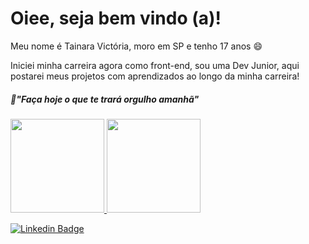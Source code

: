 # Oiee, seja bem vindo (a)!
Meu nome é Tainara Victória, moro em SP e tenho 17 anos 😄

Iniciei minha carreira agora como front-end, sou uma Dev Junior, aqui postarei meus projetos com aprendizados ao longo da minha carreira!

##### 💭"Faça hoje o que te trará orgulho amanhã"


 
   <a href="https://github.com/taiivictoria">
  <img height="150em" src="https://github-readme-stats.vercel.app/api?username=taiivictoria&show_icons=true&theme=dracula&include_all_commits=true&count_private=true"/>
  <img height="150em" src="https://github-readme-stats.vercel.app/api/top-langs/?username=taiivictoria&layout=compact&langs_count=7&theme=dracula"/>
</div>

<br> 

 [![Linkedin Badge](https://img.shields.io/badge/-LinkedIn-violet?style=flat-square&logo=Linkedin&logoColor=white&link=https://www.linkedin.com/in/tainara-santos-58a3201bb/)](https://www.linkedin.com/in/tainara-santos-58a3201bb/)
